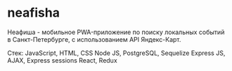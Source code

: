 # neafisha
Неафиша - мобильное PWA-приложение по поиску локальных событий в Санкт-Петербурге, с использованием API Яндекс-Карт.

Стек:
JavaScript, HTML, CSS
Node JS, PostgreSQL, Sequelize
Express JS, AJAX, Express sessions
React, Redux

